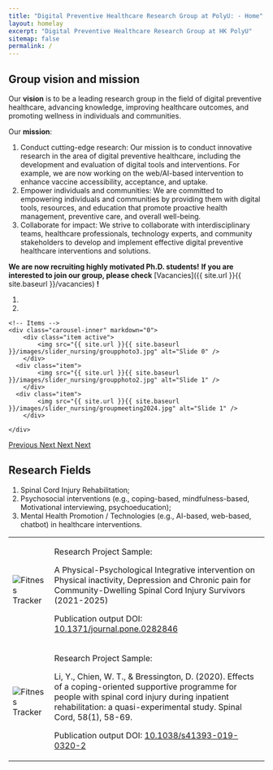 ```yaml
---
title: "Digital Preventive Healthcare Research Group at PolyU: - Home"
layout: homelay
excerpt: "Digital Preventive Healthcare Research Group at HK PolyU"
sitemap: false
permalink: /
---
```


## Group vision and mission

<p align = "justify">

Our **vision** is to be a leading research group in the field of digital preventive healthcare, advancing knowledge, improving healthcare outcomes, and promoting wellness in individuals and communities.

</p>

<p align = "justify">

Our **mission**:
1. Conduct cutting-edge research: Our mission is to conduct innovative research in the area of digital preventive healthcare, including the development and evaluation of digital tools and interventions. For example, we are now working on the web/AI-based intervention to enhance vaccine accessibility, acceptance, and uptake.
2. Empower individuals and communities: We are committed to empowering individuals and communities by providing them with digital tools, resources, and education that promote proactive health management, preventive care, and overall well-being.
3. Collaborate for impact: We strive to collaborate with interdisciplinary teams, healthcare professionals, technology experts, and community stakeholders to develop and implement effective digital preventive healthcare interventions and solutions.

</p>

<p align = "justify">

**We are now recruiting highly motivated Ph.D. students!**
**If you are interested to join our group, please check** [Vacancies]({{ site.url }}{{ site.baseurl }}/vacancies) **!**

</p>

<div markdown="0" id="carousel" class="carousel slide" data-ride="carousel" data-interval="5000" data-pause="hover" >
    <!-- Menu -->
    <ol class="carousel-indicators">
        <li data-target="#carousel" data-slide-to="0" class="active"></li>
        <li data-target="#carousel" data-slide-to="1"></li>
    </ol>

    <!-- Items -->
    <div class="carousel-inner" markdown="0">
        <div class="item active">
            <img src="{{ site.url }}{{ site.baseurl }}/images/slider_nursing/groupphoto3.jpg" alt="Slide 0" />
        </div>
      <div class="item">
            <img src="{{ site.url }}{{ site.baseurl }}/images/slider_nursing/groupphoto2.jpg" alt="Slide 1" />
        </div>
      <div class="item">
            <img src="{{ site.url }}{{ site.baseurl }}/images/slider_nursing/groupmeeting2024.jpg" alt="Slide 1" />
        </div>
        
    </div>
  <a class="left carousel-control" href="#carousel" role="button" data-slide="prev">
    <span class="glyphicon glyphicon-chevron-left" aria-hidden="true"></span>
    <span class="sr-only">Previous</span>
  </a>
  <a class="right carousel-control" href="#carousel" role="button" data-slide="next">
    <span class="glyphicon glyphicon-chevron-right" aria-hidden="true"></span>
    <span class="sr-only">Next</span>
  </a>
  <a class="right carousel-control" href="#carousel" role="button" data-slide="next">
    <span class="glyphicon glyphicon-chevron-right" aria-hidden="true"></span>
    <span class="sr-only">Next</span>
  </a>
  <a class="right carousel-control" href="#carousel" role="button" data-slide="next">
    <span class="glyphicon glyphicon-chevron-right" aria-hidden="true"></span>
    <span class="sr-only">Next</span>
  </a>
</div>

## Research Fields
1. Spinal Cord Injury Rehabilitation;
2. Psychosocial interventions (e.g., coping-based, mindfulness-based, Motivational interviewing, psychoeducation);
3. Mental Health Promotion / Technologies (e.g., AI-based, web-based, chatbot) in healthcare interventions.

<table>
    <tr>
        <td><img src="{{ site.url }}{{ site.baseurl }}/images/research_image/research_1.png" alt="Fitness Tracker"></td>
        <td>
            <p class="title">Research Project Sample:</p>
            <p>A Physical-Psychological Integrative intervention on Physical inactivity, Depression and Chronic pain for Community-Dwelling Spinal Cord Injury Survivors (2021-2025)</p>
            <p class="doi">Publication output DOI: <a href="https://doi.org/10.1371/journal.pone.0282846">10.1371/journal.pone.0282846</a></p>
        </td>
    </tr>
      <tr>
        <td><img src="{{ site.url }}{{ site.baseurl }}/images/research_image/research_2.png" alt="Fitness Tracker"></td>
        <td>
            <p class="title">Research Project Sample:</p>
            <p>Li, Y., Chien, W. T., & Bressington, D. (2020). Effects of a coping-oriented supportive programme for people with spinal cord injury during inpatient rehabilitation: a quasi-experimental study. Spinal Cord, 58(1), 58-69.
            </p>
            <p class="doi">Publication output DOI: <a href="https://doi.org/10.1038/s41393-019-0320-2">10.1038/s41393-019-0320-2</a></p>
        </td>
    </tr>
</table>
<!-- <p align="center" style="width: 50%" >
<script type="text/javascript" id="clustrmaps" src="//clustrmaps.com/map_v2.js?d=R_0d09uua1WeNbXl0qVSMb_mAH2E4jEZK6rk5Y4T40g&cl=ffffff&w=a"></script>
</p> -->




